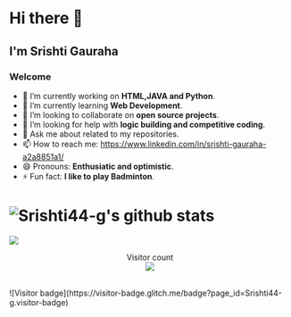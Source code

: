 # Hi there 👋
## I'm Srishti Gauraha
 ### Welcome 

- 🔭 I’m currently working on **HTML,JAVA and Python**.
- 🌱 I’m currently learning  **Web Development**.
- 👯 I’m looking to collaborate on  **open source projects**.
- 🤔 I’m looking for help with  **logic building and competitive coding**.
- 💬 Ask me about related to my repositories.
- 📫 How to reach me: https://www.linkedin.com/in/srishti-gauraha-a2a8851a1/
- 😄 Pronouns: **Enthusiatic and optimistic**.
- ⚡ Fun fact:  **I like to play Badminton**.

# ![Srishti44-g's github stats](https://github-readme-stats.vercel.app/api?username=Srishti44-g&theme=omni&show_icons=true)<br>
**<img align="center" src="https://github-readme-stats.vercel.app/api/top-langs/?username=Srishti44-g&theme=radical&line_height=10&hide_langs_below=1&layout=compact" />**
<br>
<p align="center"> 
  Visitor count<br>
  <img src="https://profile-counter.glitch.me/Srishti44-g/count.svg" />
</p>
<br>![Visitor badge](https://visitor-badge.glitch.me/badge?page_id=Srishti44-g.visitor-badge)

